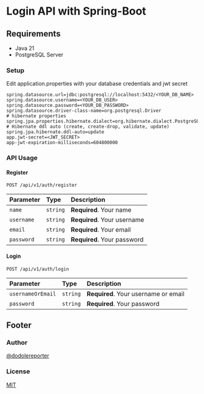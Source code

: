 # Login API with Spring-Boot

## Requirements

- Java 21
- PostgreSQL Server

### Setup

Edit application.properties with your database credentials and jwt secret

```properties
spring.datasource.url=jdbc:postgresql://localhost:5432/<YOUR_DB_NAME>
spring.datasource.username=<YOUR_DB_USER>
spring.datasource.password=<YOUR_DB_PASSWORD>
spring.datasource.driver-class-name=org.postgresql.Driver
# hibernate properties
spring.jpa.properties.hibernate.dialect=org.hibernate.dialect.PostgreSQLDialect
# Hibernate ddl auto (create, create-drop, validate, update)
spring.jpa.hibernate.ddl-auto=update
app.jwt-secret=<JWT_SECRET>
app-jwt-expiration-milliseconds=604800000
```

### API Usage

#### Register

```http
POST /api/v1/auth/register
```

| Parameter  | Type     | Description                 |
|:-----------|:---------|:----------------------------|
| `name`     | `string` | **Required**. Your name     |
| `username` | `string` | **Required**. Your username |
| `email`    | `string` | **Required**. Your email    |
| `password` | `string` | **Required**. Your password |

#### Login

```http
POST /api/v1/auth/login
```

| Parameter         | Type     | Description                          |
|:------------------|:---------|:-------------------------------------|
| `usernameOrEmail` | `string` | **Required**. Your username or email |
| `password`        | `string` | **Required**. Your password          |

## Footer

### Author

[@dodolereporter](https://github.com/dodolereporter)

### License

[MIT](https://choosealicense.com/licenses/mit/)
